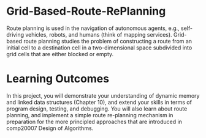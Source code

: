 # Grid-Based-Route-RePlanning
Route planning is used in the navigation of autonomous agents, e.g., self-driving vehicles, robots, and humans (think of mapping services). Grid-based route planning studies the problem of constructing a route from an initial cell to a destination cell in a two-dimensional space subdivided into grid cells that are either blocked or empty.

# Learning Outcomes
In this project, you will demonstrate your understanding of dynamic memory and linked data structures (Chapter 10), and extend your skills in terms of program design, testing, and debugging. You will also learn about route planning, and implement a simple route re-planning mechanism in preparation for the more principled approaches that are introduced in comp20007 Design of Algorithms.
